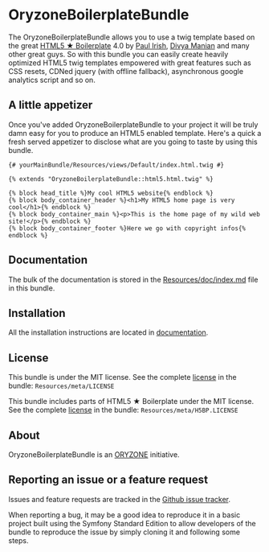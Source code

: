 OryzoneBoilerplateBundle
========================
The OryzoneBoilerplateBundle allows you to use a twig template based on the great [HTML5 ★ Boilerplate](http://html5boilerplate.com/) 4.0 by [Paul Irish](http://paulirish.com/), [Divya Manian](http://nimbupani.com/) and many other great guys.
So with this bundle you can easily create heavily optimized HTML5 twig templates empowered with great features such as CSS resets, CDNed jquery (with offline fallback), asynchronous google analytics script and so on.

A little appetizer
------------------
Once you've added OryzoneBoilerplateBundle to your project it will be truly damn easy for you to produce an HTML5 enabled template. Here's a quick a fresh served appetizer to disclose what are you going to taste by using this bundle.

    {# yourMainBundle/Resources/views/Default/index.html.twig #}

    {% extends "OryzoneBoilerplateBundle::html5.html.twig" %}

	{% block head_title %}My cool HTML5 website{% endblock %}
    {% block body_container_header %}<h1>My HTML5 home page is very cool</h1>{% endblock %}
    {% block body_container_main %}<p>This is the home page of my wild web site!</p>{% endblock %}
	{% block body_container_footer %}Here we go with copyright infos{% endblock %}

Documentation
-------------
The bulk of the documentation is stored in the [Resources/doc/index.md][documentation] file in this bundle.

Installation
------------
All the installation instructions are located in [documentation][documentation].

License
-------
This bundle is under the MIT license. See the complete [license][license] in the bundle: `Resources/meta/LICENSE`

This bundle includes parts of HTML5 ★ Boilerplate under the MIT license. See the complete [license][h5bp.license] in the bundle: `Resources/meta/H5BP.LICENSE`

About
-----
OryzoneBoilerplateBundle is an [ORYZONE][oryzone] initiative.

Reporting an issue or a feature request
---------------------------------------
Issues and feature requests are tracked in the [Github issue tracker](https://github.com/Oryzone/OryzoneBoilerplateBundle/issues).

When reporting a bug, it may be a good idea to reproduce it in a basic project built using the Symfony Standard Edition to allow developers of the bundle to reproduce the issue by simply cloning it and following some steps.

[documentation]: /OryzoneBoilerplateBundle/blob/master/Resources/doc/index.md  "Extended bundle documentation"

[license]: https://github.com/Oryzone/OryzoneBoilerplateBundle/blob/master/Resources/meta/LICENSE "MIT license"

[h5bp.license]: https://github.com/Oryzone/OryzoneBoilerplateBundle/blob/master/Resources/meta/H5BP.LICENSE "HTML5 ★ Boilerplate MIT license"

[oryzone]: http://oryzone.com "ORYZONE web site"